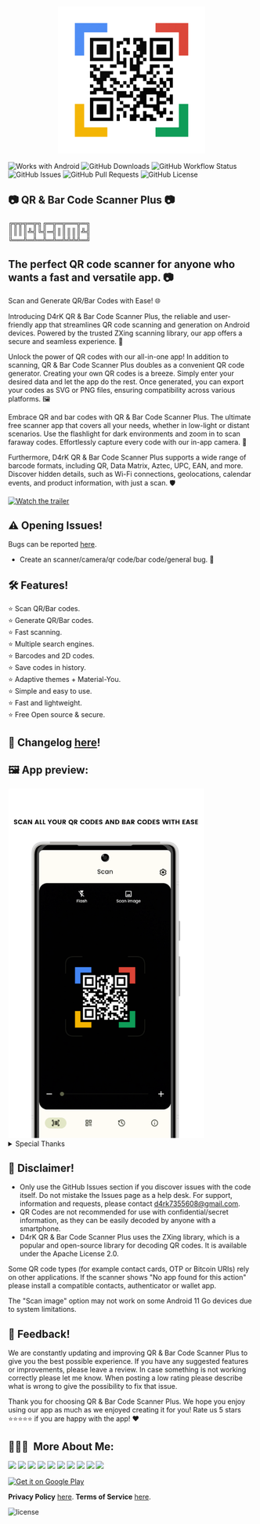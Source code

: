 <p align="center">
<img src="/app/src/main/play/listings/en-US/graphics/ic_launcher-playstore.png" width="300">
</p>

![Works with Android](https://img.shields.io/badge/Made%20for-Android-lime?style=for-the-badge&logo=android)
![GitHub Downloads](https://img.shields.io/github/downloads/D4rK7355608/com.d4rk.qrcodescanner.plus/total?color=green&style=for-the-badge&logo=github)
![GitHub Workflow Status](https://img.shields.io/github/actions/workflow/status/D4rK7355608/com.d4rk.qrcodescanner.plus/android.yml?style=for-the-badge)
![GitHub Issues](https://img.shields.io/github/issues/D4rK7355608/com.d4rk.qrcodescanner.plus?style=for-the-badge&logo=github)
![GitHub Pull Requests](https://img.shields.io/github/issues-pr/D4rK7355608/com.d4rk.qrcodescanner.plus?style=for-the-badge&logo=github)
![GitHub License](https://img.shields.io/github/license/D4rK7355608/com.d4rk.qrcodescanner.plus?style=for-the-badge&logo=github)

## 📷 QR & Bar Code Scanner Plus 📷

╔╦╦╦═╦╗╔═╦═╦══╦═╗ \
║║║║╩╣╚╣═╣║║║║║╩╣ \
╚══╩═╩═╩═╩═╩╩╩╩═╝

## The perfect QR code scanner for anyone who wants a fast and versatile app. 📷

Scan and Generate QR/Bar Codes with Ease! 🌐

Introducing D4rK QR & Bar Code Scanner Plus, the reliable and user-friendly app that streamlines QR code scanning and generation on Android devices. Powered by the trusted ZXing scanning library, our app offers a secure and seamless experience. 🔐

Unlock the power of QR codes with our all-in-one app! In addition to scanning, QR & Bar Code Scanner Plus doubles as a convenient QR code generator. Creating your own QR codes is a breeze. Simply enter your desired data and let the app do the rest. Once generated, you can export your codes as SVG or PNG files, ensuring compatibility across various platforms. 🖼️

Embrace QR and bar codes with QR & Bar Code Scanner Plus. The ultimate free scanner app that covers all your needs, whether in low-light or distant scenarios. Use the flashlight for dark environments and zoom in to scan faraway codes. Effortlessly capture every code with our in-app camera. 📸

Furthermore, D4rK QR & Bar Code Scanner Plus supports a wide range of barcode formats, including QR, Data Matrix, Aztec, UPC, EAN, and more. Discover hidden details, such as Wi-Fi connections, geolocations, calendar events, and product information, with just a scan. 🛡️

[<img src="https://img.youtube.com/vi/CgX31Oy2etM/maxresdefault.jpg" alt="Watch the trailer">](https://youtu.be/CgX31Oy2etM)

## ⚠ Opening Issues!
Bugs can be reported [here](https://github.com/D4rK7355608/com.d4rk.qrcodescanner.plus/issues).

- Create an scanner/camera/qr code/bar code/general bug. 🐞

## 🛠️ Features!
⭐️ Scan QR/Bar codes. \
⭐️ Generate QR/Bar codes. \
⭐️ Fast scanning. \
⭐️ Multiple search engines. \
⭐️ Barcodes and 2D codes. \
⭐️ Save codes in history. \
⭐️ Adaptive themes + Material-You. \
⭐️ Simple and easy to use. \
⭐️ Fast and lightweight. \
⭐️ Free Open source & secure.

## 📝 Changelog [here](https://raw.githubusercontent.com/D4rK7355608/com.d4rk.qrcodescanner.plus/master/CHANGELOG.md)!

## 🖼️ App preview:

<img src="/app/src/main/play/listings/en-US/graphics/phone-screenshots/1-screenshot-scan.png"  width="400">

<details>
  <summary>Special Thanks</summary>

- Thanks [wewewe718](https://github.com/wewewe718) for [QrAndBarcodeScanner](https://github.com/wewewe718/QrAndBarcodeScanner);

</details>

## 🛑 Disclaimer!
- Only use the GitHub Issues section if you discover issues with the code itself. Do not mistake the Issues page as a help desk. For support, information and requests, please contact d4rk7355608@gmail.com.
- QR Codes are not recommended for use with confidential/secret information, as they can be easily decoded by anyone with a smartphone.
- D4rK QR & Bar Code Scanner Plus uses the ZXing library, which is a popular and open-source library for decoding QR codes. It is available under the Apache License 2.0.

Some QR code types (for example contact cards, OTP or Bitcoin URIs) rely on other applications. If the scanner shows "No app found for this action" please install a compatible contacts, authenticator or wallet app.

The "Scan image" option may not work on some Android 11 Go devices due to system limitations.

## 💬 Feedback!
We are constantly updating and improving QR & Bar Code Scanner Plus to give you the best possible experience. If you have any suggested features or improvements, please leave a review. In case something is not working correctly please let me know. When posting a low rating please describe what is wrong to give the possibility to fix that issue.

Thank you for choosing QR & Bar Code Scanner Plus. We hope you enjoy using our app as much as we enjoyed creating it for you! Rate us 5 stars ⭐⭐⭐⭐⭐ if you are happy with the app! ❤

## 👨🏻‍💻 &nbsp;More About Me:
<a href="mailto:d4rk7355608@gmail.com"><img src="https://img.shields.io/badge/d4rk7355608@gmail.com-red?style=for-the-badge&logo=gmail&logoColor=white"/></a>
<a href="https://developers.google.com/profile/u/D4rK7355608"><img src="https://img.shields.io/badge/Android%20Developers-white?style=for-the-badge&logo=android"/></a>
<a href="https://forum.xda-developers.com/m/d4rk7355608.10095012/"><img src="https://img.shields.io/badge/XDA%20Developers-grey?style=for-the-badge&logo=xdadevelopers"/></a>
<a href="https://www.deviantart.com/d4rk7355608"><img src="https://img.shields.io/badge/DeviantArt-default?style=for-the-badge&logo=deviantart&logoColor=white"/></a>
<a href="https://gamejolt.com/@D4rK_S-A-D"><img src="https://img.shields.io/badge/GameJolt-grey?style=for-the-badge&logo=gamejolt&logoColor=white"/></a>
<a href="https://patreon.com/D4rK7355608"><img src="https://img.shields.io/endpoint.svg?url=https%3A%2F%2Fshieldsio-patreon.vercel.app%2Fapi%3Fusername%3DD4rK7355608%26type%3Dpatrons&style=for-the-badge"/></a>
<a href="https://www.paypal.me/d4rkmichaeltutorials"><img src="https://img.shields.io/badge/Paypal-white?style=for-the-badge&logo=paypal"/></a>
<a href="https://twitter.com/D4rK7355608/"><img src="https://img.shields.io/twitter/follow/D4rK7355608?color=blue&label=Twitter&logo=Twitter&style=for-the-badge"/></a>
<a href="https://www.youtube.com/c/D4rK7355608/"><img src="https://img.shields.io/youtube/channel/subscribers/UCLDi-rmSRry0pNL-oVvGJAw?color=darkred&label=D4rK&logo=youtube&logoColor=darkred&style=for-the-badge"/></a>
<a href="https://github.com/D4rK7355608/"><img src="https://img.shields.io/github/followers/D4rK7355608?color=white&logo=GitHub&style=for-the-badge"/></a>

[<img src="https://play.google.com/intl/en_us/badges/images/generic/en-play-badge.png" alt="Get it on Google Play" height="90">](https://play.google.com/store/apps/details?id=com.d4rk.qrcodescanner.plus)

__Privacy Policy__ [here](https://sites.google.com/view/d4rk7355608/more/apps/privacy-policy).
__Terms of Service__ [here](https://sites.google.com/view/d4rk7355608/more/apps/terms-of-service).

![license](https://imgur.com/QQlcEVT.png)